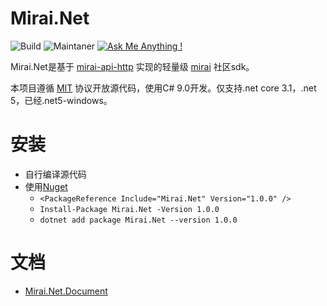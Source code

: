 # Mirai.Net

![Build](https://github.com/AHpxChina/Mirai.Net/actions/workflows/dotnet.yml/badge.svg?branch=master)
![Maintaner](https://img.shields.io/badge/maintainer-ahpxchina-blue)
[![Ask Me Anything !](https://img.shields.io/badge/Ask%20me-anything-1abc9c.svg)](https://jq.qq.com/?_wv=1027&k=Enlo0eiv)

Mirai.Net是基于
[mirai-api-http](https://github.com/project-mirai/mirai-api-http)
实现的轻量级
[mirai](https://github.com/mamoe/mirai)
社区sdk。

本项目遵循
[MIT](https://github.com/AHpxChina/Mirai.Net/blob/master/LICENSE)
协议开放源代码，使用C# 9.0开发。仅支持.net core 3.1，.net 5，已经.net5-windows。

# 安装

+ 自行编译源代码
+ 使用[Nuget](https://www.nuget.org/packages/Mirai.Net/1.0.0)
  + ```<PackageReference Include="Mirai.Net" Version="1.0.0" />```
  + ```Install-Package Mirai.Net -Version 1.0.0```
  + ```dotnet add package Mirai.Net --version 1.0.0```

# 文档

+ [Mirai.Net.Document](https://ahpxchina.github.io/Mirai.Net.Documents/)
